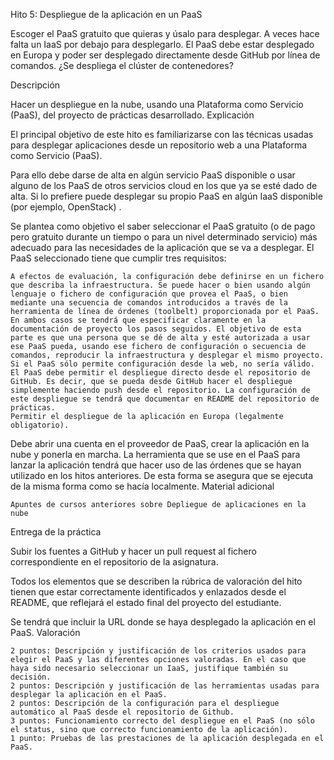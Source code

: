 Hito 5: Despliegue de la aplicación en un PaaS

Escoger el PaaS gratuito que quieras y úsalo para desplegar. A veces hace falta un IaaS por debajo para desplegarlo. El PaaS debe estar desplegado en Europa y poder ser desplegado directamente desde GitHub por línea de comandos. ¿Se despliega el clúster de contenedores?

Descripción

Hacer un despliegue en la nube, usando una Plataforma como Servicio (PaaS), del proyecto de prácticas desarrollado.
Explicación

El principal objetivo de este hito es familiarizarse con las técnicas usadas para desplegar aplicaciones desde un repositorio web a una Plataforma como Servicio (PaaS).

Para ello debe darse de alta en algún servicio PaaS disponible o usar alguno de los PaaS de otros servicios cloud en los que ya se esté dado de alta. Si lo prefiere puede desplegar su propio PaaS en algún IaaS disponible (por ejemplo, OpenStack) .

Se plantea como objetivo el saber seleccionar el PaaS gratuito (o de pago pero gratuito durante un tiempo o para un nivel determinado servicio) más adecuado para las necesidades de la aplicación que se va a desplegar. El PaaS seleccionado tiene que cumplir tres requisitos:

    A efectos de evaluación, la configuración debe definirse en un fichero que describa la infraestructura. Se puede hacer o bien usando algún lenguaje o fichero de configuración que provea el PaaS, o bien mediante una secuencia de comandos introducidos a través de la herramienta de línea de órdenes (toolbelt) proporcionada por el PaaS. En ambos casos se tendrá que especificar claramente en la documentación de proyecto los pasos seguidos. El objetivo de esta parte es que una persona que se dé de alta y esté autorizada a usar ese PaaS pueda, usando ese fichero de configuración o secuencia de comandos, reproducir la infraestructura y desplegar el mismo proyecto. Si el PaaS sólo permite configuración desde la web, no sería válido.
    El PaaS debe permitir el despliegue directo desde el repositorio de GitHub. Es decir, que se pueda desde GitHub hacer el despliegue simplemente haciendo push desde el repositorio. La configuración de este despliegue se tendrá que documentar en README del repositorio de prácticas.
    Permitir el despliegue de la aplicación en Europa (legalmente obligatorio).

Debe abrir una cuenta en el proveedor de PaaS, crear la aplicación en la nube y ponerla en marcha. La herramienta que se use en el PaaS para lanzar la aplicación tendrá que hacer uso de las órdenes que se hayan utilizado en los hitos anteriores. De esta forma se asegura que se ejecuta de la misma forma como se hacía localmente.
Material adicional

    Apuntes de cursos anteriores sobre Depliegue de aplicaciones en la nube

Entrega de la práctica

Subir los fuentes a GitHub y hacer un pull request al fichero correspondiente en el repositorio de la asignatura.

Todos los elementos que se describen la rúbrica de valoración del hito tienen que estar correctamente identificados y enlazados desde el README, que reflejará el estado final del proyecto del estudiante.

Se tendrá que incluir la URL donde se haya desplegado la aplicación en el PaaS.
Valoración

    2 puntos: Descripción y justificación de los criterios usados para elegir el PaaS y las diferentes opciones valoradas. En el caso que haya sido necesario seleccionar un IaaS, justifique también su decisión.
    2 puntos: Descripción y justificación de las herramientas usadas para desplegar la aplicación en el PaaS.
    2 puntos: Descripción de la configuración para el despliegue automático al PaaS desde el repositorio de Github.
    3 puntos: Funcionamiento correcto del despliegue en el PaaS (no sólo el status, sino que correcto funcionamiento de la aplicación).
    1 punto: Pruebas de las prestaciones de la aplicación desplegada en el PaaS.
